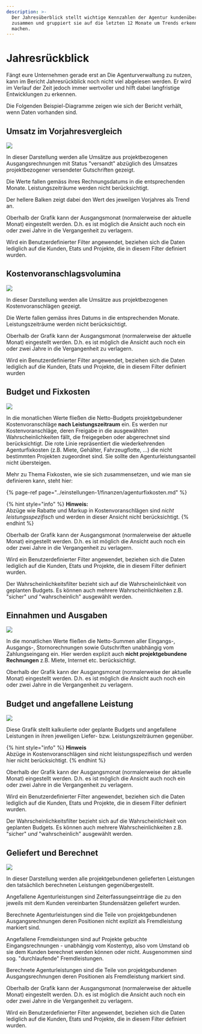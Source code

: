 ```yaml
---
description: >-
  Der Jahresüberblick stellt wichtige Kennzahlen der Agentur kundenübergreifend
  zusammen und gruppiert sie auf die letzten 12 Monate um Trends erkennbar zu
  machen.
---
```


# Jahresrückblick

Fängt eure Unternehmen gerade erst an Die Agenturverwaltung zu nutzen, kann im Bericht Jahresrückblick noch nicht viel abgelesen werden. Er wird im Verlauf der Zeit jedoch immer wertvoller und hilft dabei langfristige Entwicklungen zu erkennen.

Die Folgenden Beispiel-Diagramme zeigen wie sich der Bericht verhält, wenn Daten vorhanden sind.

## Umsatz im Vorjahresvergleich

![](../.gitbook/assets/bildschirmfoto-2020-01-10-um-14.18.35.png)

In dieser Darstellung werden alle Umsätze aus projektbezogenen Ausgangsrechnungen mit Status "versandt" abzüglich des Umsatzes projektbezogener versendeter Gutschriften gezeigt.

Die Werte fallen gemäss ihres Rechnungsdatums in die entsprechenden Monate. Leistungszeiträume werden nicht berücksichtigt.

Der hellere Balken zeigt dabei den Wert des jeweilgen Vorjahres als Trend an.

Oberhalb der Grafik kann der Ausgangsmonat \(normalerweise der aktuelle Monat\) eingestellt werden. D.h. es ist möglich die Ansicht auch noch ein oder zwei Jahre in die Vergangenheit zu verlagern.

Wird ein Benutzerdefinierter Filter angewendet, beziehen sich die Daten lediglich auf die Kunden, Etats und Projekte, die in diesem Filter definiert wurden.

## Kostenvoranschlagsvolumina

![](../.gitbook/assets/bildschirmfoto-2020-01-10-um-14.44.14.png)

In dieser Darstellung werden alle Umsätze aus projektbezogenen Kostenvoranschlägen gezeigt.

Die Werte fallen gemäss ihres Datums in die entsprechenden Monate. Leistungszeiträume werden nicht berücksichtigt.

Oberhalb der Grafik kann der Ausgangsmonat \(normalerweise der aktuelle Monat\) eingestellt werden. D.h. es ist möglich die Ansicht auch noch ein oder zwei Jahre in die Vergangenheit zu verlagern.

Wird ein Benutzerdefinierter Filter angewendet, beziehen sich die Daten lediglich auf die Kunden, Etats und Projekte, die in diesem Filter definiert wurden

## Budget und Fixkosten

![](../.gitbook/assets/bildschirmfoto-2020-01-10-um-14.18.08.png)

In die monatlichen Werte fließen die Netto-Budgets projektgebundener Kostenvoranschläge **nach Leistungszeitraum** ein. Es werden nur Kostenvoranschläge, deren Freigabe in die ausgewählten Wahrscheinlichkeiten fällt, die freigegeben oder abgerechnet sind berücksichtigt. Die rote Linie repräsentiert die wiederkehrenden Agenturfixkosten \(z.B. Miete, Gehälter, Fahrzeugflotte, ...\) die nicht bestimmten Projekten zugeordnet sind. Sie sollte den Agenturleistungsanteil nicht übersteigen. 

Mehr zu Thema Fixkosten, wie sie sich zusammensetzen, und wie man sie definieren kann, steht hier:

{% page-ref page="../einstellungen-1/finanzen/agenturfixkosten.md" %}

{% hint style="info" %}
**Hinweis:**  
Abzüge wie Rabatte und Markup in Kostenvoranschlägen sind _nicht leistungsspezifisch_ und werden in dieser Ansicht nicht berücksichtigt.
{% endhint %}

Oberhalb der Grafik kann der Ausgangsmonat \(normalerweise der aktuelle Monat\) eingestellt werden. D.h. es ist möglich die Ansicht auch noch ein oder zwei Jahre in die Vergangenheit zu verlagern.

Wird ein Benutzerdefinierter Filter angewendet, beziehen sich die Daten lediglich auf die Kunden, Etats und Projekte, die in diesem Filter definiert wurden.

Der Wahrscheinlichkeitsfilter bezieht sich auf die Wahrscheinlichkeit von geplanten Budgets. Es können auch mehrere Wahrscheinlichkeiten z.B. "sicher" _und_ "wahrscheinlich" ausgewählt werden.

## Einnahmen und Ausgaben

![](../.gitbook/assets/bildschirmfoto-2020-01-10-um-14.18.50.png)

In die monatlichen Werte fließen die Netto-Summen aller Eingangs-, Ausgangs-, Stornorechnungen sowie Gutschriften unabhängig vom Zahlungseingang ein. Hier werden explizit auch **nicht projektgebundene Rechnungen** z.B. Miete, Internet etc. berücksichtigt.

Oberhalb der Grafik kann der Ausgangsmonat \(normalerweise der aktuelle Monat\) eingestellt werden. D.h. es ist möglich die Ansicht auch noch ein oder zwei Jahre in die Vergangenheit zu verlagern.

## Budget und angefallene Leistung

![](../.gitbook/assets/bildschirmfoto-2020-01-10-um-14.19.06.png)

Diese Grafik stellt kalkulierte oder geplante Budgets und angefallene Leistungen in ihren jeweiligen Liefer- bzw. Leistungszeiträumen gegenüber.

{% hint style="info" %}
**Hinweis**  
Abzüge in Kostenvoranschlägen sind nicht leistungsspezifisch und werden hier nicht berücksichtigt.
{% endhint %}

Oberhalb der Grafik kann der Ausgangsmonat \(normalerweise der aktuelle Monat\) eingestellt werden. D.h. es ist möglich die Ansicht auch noch ein oder zwei Jahre in die Vergangenheit zu verlagern.

Wird ein Benutzerdefinierter Filter angewendet, beziehen sich die Daten lediglich auf die Kunden, Etats und Projekte, die in diesem Filter definiert wurden.

Der Wahrscheinlichkeitsfilter bezieht sich auf die Wahrscheinlichkeit von geplanten Budgets. Es können auch mehrere Wahrscheinlichkeiten z.B. "sicher" _und_ "wahrscheinlich" ausgewählt werden.

## Geliefert und Berechnet

![](../.gitbook/assets/bildschirmfoto-2020-01-10-um-14.19.24.png)

In dieser Darstellung werden alle projektgebundenen gelieferten Leistungen den tatsächlich berechneten Leistungen gegenübergestellt.

Angefallene Agenturleistungen sind Zeiterfassungseinträge die zu den jeweils mit dem Kunden vereinbarten Stundensätzen geliefert wurden.

Berechnete Agenturleistungen sind die Teile von projektgebundenen Ausgangsrechnungen deren Positionen nicht explizit als Fremdleistung markiert sind.

Angefallene Fremdleistungen sind auf Projekte gebuchte Eingangsrechnungen - unabhängig vom Kostentyp, also vom Umstand ob sie dem Kunden berechnet werden können oder nicht. Ausgenommen sind sog. "durchlaufende" Fremdleistungen.

Berechnete Agenturleistungen sind die Teile von projektgebundenen Ausgangsrechnungen deren Positionen als Fremdleistung markiert sind.

Oberhalb der Grafik kann der Ausgangsmonat \(normalerweise der aktuelle Monat\) eingestellt werden. D.h. es ist möglich die Ansicht auch noch ein oder zwei Jahre in die Vergangenheit zu verlagern.

Wird ein Benutzerdefinierter Filter angewendet, beziehen sich die Daten lediglich auf die Kunden, Etats und Projekte, die in diesem Filter definiert wurden.

